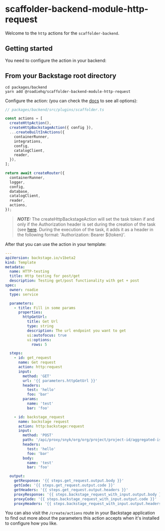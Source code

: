 # scaffolder-backend-module-http-request

Welcome to the `http` actions for the `scaffolder-backend`.

## Getting started

You need to configure the action in your backend:

## From your Backstage root directory

```
cd packages/backend
yarn add @roadiehq/scaffolder-backend-module-http-request
```

Configure the action:
(you can check the [docs](https://backstage.io/docs/features/software-templates/writing-custom-actions#registering-custom-actions) to see all options):

```typescript
// packages/backend/src/plugins/scaffolder.ts

const actions = [
  createHttpAction(),
  createHttpBackstageAction({ config }),
  ...createBuiltInActions({
    containerRunner,
    integrations,
    config,
    catalogClient,
    reader,
  }),
];

return await createRouter({
  containerRunner,
  logger,
  config,
  database,
  catalogClient,
  reader,
  actions,
});
```

> **_NOTE:_**  The createHttpBackstageAction will set the task token if and only if the Authorization header is set during the creation of the task (see [here](https://github.com/backstage/backstage/blob/master/plugins/scaffolder-backend/src/service/router.ts#L303). During the execution of the task, it adds it as a header in the following format: 'Authorization: Bearer ${token}'.

After that you can use the action in your template:

```yaml
---
apiVersion: backstage.io/v1beta2
kind: Template
metadata:
  name: HTTP-testing
  title: Http testing for post/get
  description: Testing get/post functionality with get + post
spec:
  owner: roadie
  type: service

  parameters:
    - title: Fill in some params
      properties:
        httpGetUrl:
          title: Get Url
          type: string
          description: The url endpoint you want to get
          ui:autofocus: true
          ui:options:
            rows: 5

  steps:
    - id: get_request
      name: Get request
      action: http:request
      input:
        method: 'GET'
        url: '{{ parameters.httpGetUrl }}'
        headers:
          test: 'hello'
          foo: 'bar'
        params:
          name: 'test'
          bar: 'foo'

    - id: backstage_request
      name: backstage request
      action: http:backstage:request
      input:
        method: 'POST'
        path: '/api/proxy/snyk/org/org/project/project-id/aggregated-issues'
        headers:
          test: 'hello'
          foo: 'bar'
        body:
          name: 'test'
          bar: 'foo'

  output:
    getResponse: '{{ steps.get_request.output.body }}'
    getCode: '{{ steps.get_request.output.code }}'
    getHeaders: '{{ steps.get_request.output.headers }}'
    proxyResponse: '{{ steps.backstage_request_with_input.output.body }}'
    proxyCode: '{{ steps.backstage_request_with_input.output.code }}'
    proxyHeaders: '{{ steps.backstage_request_with_input.output.headers }}'
```

You can also visit the `/create/actions` route in your Backstage application to find out more about the parameters this action accepts when it's installed to configure how you like.
